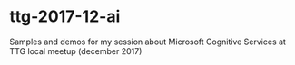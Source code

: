 # ttg-2017-12-ai
Samples and demos for my session about Microsoft Cognitive Services at TTG local meetup (december 2017)
